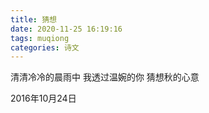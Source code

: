 ```yaml
---
title: 猜想
date: 2020-11-25 16:19:16
tags: muqiong
categories: 诗文
---
```

清清冷冷的晨雨中
我透过温婉的你
猜想秋的心意

2016年10月24日